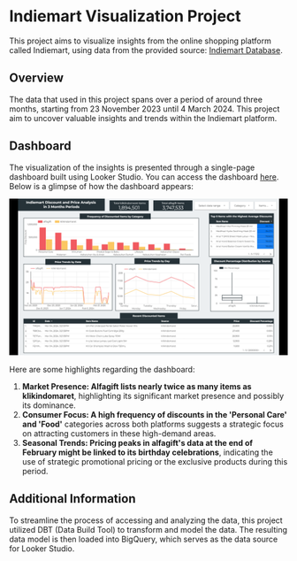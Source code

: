# Indiemart Visualization Project

This project aims to visualize insights from the online shopping platform called Indiemart, using data from the provided source: [Indiemart Database](http://194.233.94.36/indiemart.db).

## Overview

The data that used in this project spans over a period of around three months, starting from 23 November 2023 until 4 March 2024. This project aim to uncover valuable insights and trends within the Indiemart platform.

## Dashboard

The visualization of the insights is presented through a single-page dashboard built using Looker Studio. You can access the dashboard [here]([link](https://lookerstudio.google.com/s/txfcAULybdg)). Below is a glimpse of how the dashboard appears:

![Dashboard Preview](https://github.com/auliaaaz/Indiemart-Mini-Challenge/blob/main/img_dashboard.png)

Here are some highlights regarding the dashboard:
1. **Market Presence: Alfagift lists nearly twice as many items as klikindomaret**, highlighting its significant market presence and possibly its dominance.
2. **Consumer Focus: A high frequency of discounts in the 'Personal Care' and 'Food'** categories across both platforms suggests a strategic focus on attracting customers in these high-demand areas.
3. **Seasonal Trends: Pricing peaks in alfagift's data at the end of February might be linked to its birthday celebrations**, indicating the use of strategic promotional pricing or the exclusive products during this period.


## Additional Information

To streamline the process of accessing and analyzing the data, this project utilized DBT (Data Build Tool) to transform and model the data. The resulting data model is then loaded into BigQuery, which serves as the data source for Looker Studio.
